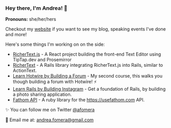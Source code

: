 ### Hey there, I'm Andrea! 👋

**Pronouns:** she/her/hers

Checkout my [website](https://afomera.dev) if you want to see my blog, speaking events I've done and more!

Here's some things I'm working on on the side:
* [RicherText.js](https://github.com/afomera/richer-text.js) - A React project building the front-end Text Editor using TipTap.dev and Prosemirror
* [RicherText](https://github.com/afomera/richer_text) - A Rails library integrating RicherText.js into Rails, similar to ActionText.
* [Learn Hotwire by Building a Forum](https://store.afomera.dev/learn-hotwire) - My second course, this walks you though building a forum with Hotwire! ⚡️
* [Learn Rails by Building Instagram](https://store.afomera.dev/learn-rails-by-building-instagram) - Get a foundation of Rails, by building a photo sharing application.
* [Fathom API](https://github.com/afomera/fathom_api) - A ruby library for the https://usefathom.com API.

✨ You can follow me on Twitter [@afomera](https://twitter.com/afomera)

📧 Email me at: andrea.fomera@gmail.com

<!--
**afomera/afomera** is a ✨ _special_ ✨ repository because its `README.md` (this file) appears on your GitHub profile.

Here are some ideas to get you started:

- 🔭 I’m currently working on ...
- 🌱 I’m currently learning ...
- 👯 I’m looking to collaborate on ...
- 🤔 I’m looking for help with ...
- 💬 Ask me about ...
- 📫 How to reach me: ...
- 😄 Pronouns: ...
- ⚡ Fun fact: ...
-->
